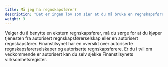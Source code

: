 ```yaml
---
title: Må jeg ha regnskapsfører?
description: "Det er ingen lov som sier at du må bruke en regnskapsfører til å føre regnskapet ditt. Det er du som er ansvarlig for at regnskapet til foretaket ditt blir ført korrekt. Har du kunnskap, tid og interesse for det, er det absolutt mulig å gjøre det selv."
weight: 3
---
```


Velger du å benytte en ekstern regnskapsfører, må du sørge for at du kjøper tjenesten fra autorisert regnskapsførerselskap eller en autorisert regnskapsfører. Finanstilsynet har en oversikt over autoriserte regnskapsførerselskaper og autoriserte regnskapsførere. Er du i tvil om vedkommende er autorisert kan du selv sjekke Finanstilsynets virksomhetsregister.
